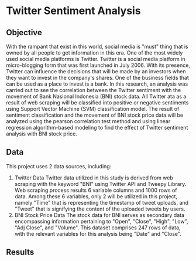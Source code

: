 # Twitter Sentiment Analysis
## Objective
With the rampant that exist in this world, social media is "must" thing that is owned by all people to get information in this era. One of the most widely used social media platforms is Twitter. Twitter is a social media platform in micro-blogging form that was first launched in July 2006. With its presence, Twitter can influence the decisions that will be made by an investors when they want to invest in the company's shares. One of the business fields that can be used as a place to invest is a bank. In this research, an analysis was carried out to see the correlation between the Twitter sentiment with the movement of Bank Nasional Indonesia (BNI) stock data. All Twitter ata as a result of web scraping will be classified into positive or negative sentiments using Support Vector Machine (SVM) classification model. The result of sentiment classification and the movement of BNI stock price data will be analyzed using the pearson correlation test method and using linear regression algorithm-based modeling to find the effect of Twitter sentiment analysis with BNI stock price. 

## Data
This project uses 2 data sources, including:
1. Twitter Data
Twitter data utilized in this study is derived from web scraping with the keyword "BNI" using Twitter API and Tweepy Library. Web scraping process results 6 variable columns and 1000 rows of data. Among these 6 variables, only 2 will be utilized in this project, namely "Time" that is representing the timestamp of tweet uploads, and "Tweet" that is signifying the content of the uploaded tweets by users.
2. BNI Stock Price Data
The stock data for BNI serves as secondary data encompassing information pertaining to "Open", "Close", "High", "Low", "Adj Close", and "Volume". This dataset comprises 247 rows of data, with the relevant variables for this analysis being "Date" and "Close".

## Results
